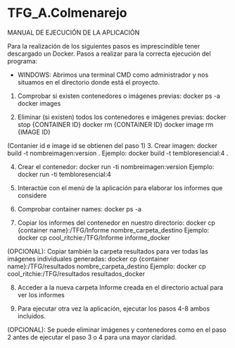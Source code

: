 # TFG_A.Colmenarejo

MANUAL DE EJECUCIÓN DE LA APLICACIÓN

Para la realización de los siguientes pasos es imprescindible tener descargado un Docker.
Pasos a realizar para la correcta ejecución del programa:

- WINDOWS:
Abrimos una terminal CMD como administrador y nos situamos en el directorio donde está el proyecto.

1. Comprobar si existen contenedores o imágenes previas:
  docker ps -a
  docker images

2. Eliminar (si existen) todos los contenedores e imágenes previas:
  docker stop {CONTAINER ID}
	docker rm {CONTAINER ID}
  docker image rm {IMAGE ID}
  
  (Contanier id e image id se obtienen del paso 1)
3. Crear imagen:
  docker build -t nombreimagen:version .
  Ejemplo: docker build -t tembloresencial:4 .
  
4. Crear el contenedor:
  docker run -ti nombreimagen:version
  Ejemplo: docker run -ti tembloresencial:4
  
5. Interactúe con el menú de la aplicación para elaborar los informes que considere

6. Comprobar container names:
  docker ps -a
  
7. Copiar los informes del contenedor en nuestro directorio:
  docker cp {container name}:/TFG/Informe nombre_carpeta_destino
  Ejemplo: docker cp cool_ritchie:/TFG/Informe informe_docker
  
  (OPCIONAL): Copiar también la carpeta resultados para ver todas las imágenes individuales generadas:
    docker cp {container name}:/TFG/resultados nombre_carpeta_destino
    Ejemplo: docker cp cool_ritchie:/TFG/resultados resultados_docker
    
8. Acceder a la nueva carpeta Informe creada en el directorio actual para ver los informes
 
9. Para ejecutar otra vez la aplicación, ejecutar los pasos 4-8 ambos incluidos.

(OPCIONAL): Se puede eliminar imágenes y contenedores como en el paso 2 antes de ejecutar el paso 3 o 4 para una mayor claridad.
  
